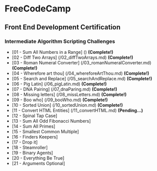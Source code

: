 <h1>FreeCodeCamp</h1>

<h2>Front End Development Certification</h2>

<h3>Intermediate Algorithm Scripting Challenges</h3>

- [01 - Sum All Numbers in a Range] () **(Complete!)**
- [02 - Diff Two Arrays] (/02_diffTwoArrays.md) **(Complete!)**
- [03 - Roman Numeral Converter] (/03_romanNumeralConverter.md) **(Complete!)**
- [04 - Wherefore art thou] (/04_whereforeArtThou.md) **(Complete!)**
- [05 - Search and Replace] (/05_searchAndReplace.md) **(Complete!)**
- [06 - Pig Latin] (/06_pigLatin.md) **(Complete!)**
- [07 - DNA Pairing] (/07_dnaParing.md) **(Complete!)**
- [08 - Missing letters] (/08_missLetters.md) **(Complete!)**
- [09 - Boo who] (/09_booWho.md) **(Complete!)**
- [10 - Sorted Union] (/10_sortedUnion.md) **(Complete!)**
- [11 - Convert HTML Entities] (/11_convertHTML.md) **(Pending...)**
- [12 - Spinal Tap Case]
- [13 - Sum All Odd Fibonacci Numbers]
- [14 - Sum All Primes]
- [15 - Smallest Common Multiple]
- [16 - Finders Keepers]
- [17 - Drop it]
- [18 - Steamroller]
- [19 - Binary Agents]
- [20 - Everything Be True]
- [21 - Arguments Optional]